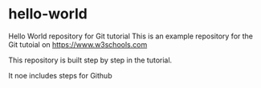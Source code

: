 # hello-world
Hello World repository for Git tutorial
This is an example repository for the Git tutoial on https://www.w3schools.com

This repository is built step by step in the tutorial.

It noe includes steps for Github
